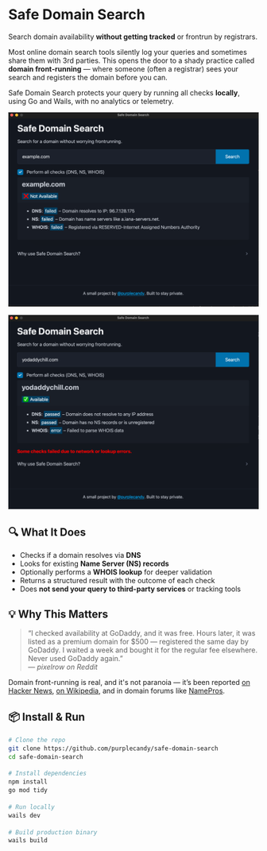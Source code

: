 # Safe Domain Search

Search domain availability **without getting tracked** or frontrun by registrars.

Most online domain search tools silently log your queries and sometimes share them with 3rd parties. This opens the door to a shady practice called **domain front-running** — where someone (often a registrar) sees your search and registers the domain before you can.

Safe Domain Search protects your query by running all checks **locally**, using Go and Wails, with no analytics or telemetry.

![Not Available Screenshot](screenshot-failed.png)

![Available Screenshot](screenshot-success.png)

## 🔍 What It Does

- Checks if a domain resolves via **DNS**
- Looks for existing **Name Server (NS) records**
- Optionally performs a **WHOIS lookup** for deeper validation
- Returns a structured result with the outcome of each check
- Does **not send your query to third-party services** or tracking tools

## 💡 Why This Matters

> “I checked availability at GoDaddy, and it was free. Hours later, it was listed as a premium domain for $500 — registered the same day by GoDaddy. I waited a week and bought it for the regular fee elsewhere. Never used GoDaddy again.”  
> — _pixelrow on Reddit_

Domain front-running is real, and it's not paranoia — it’s been reported [on Hacker News](https://news.ycombinator.com/item?id=37802959), [on Wikipedia](https://en.wikipedia.org/wiki/Domain_name_front_running), and in domain forums like [NamePros](https://www.namepros.com/threads/how-to-prevent-domain-name-searches-from-being-stolen.1263571/).

## 📦 Install & Run

```bash
# Clone the repo
git clone https://github.com/purplecandy/safe-domain-search
cd safe-domain-search

# Install dependencies
npm install
go mod tidy

# Run locally
wails dev

# Build production binary
wails build
```
